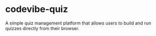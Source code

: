 # codevibe-quiz
A simple quiz management platform that allows users to build and run quizzes directly from their browser.

